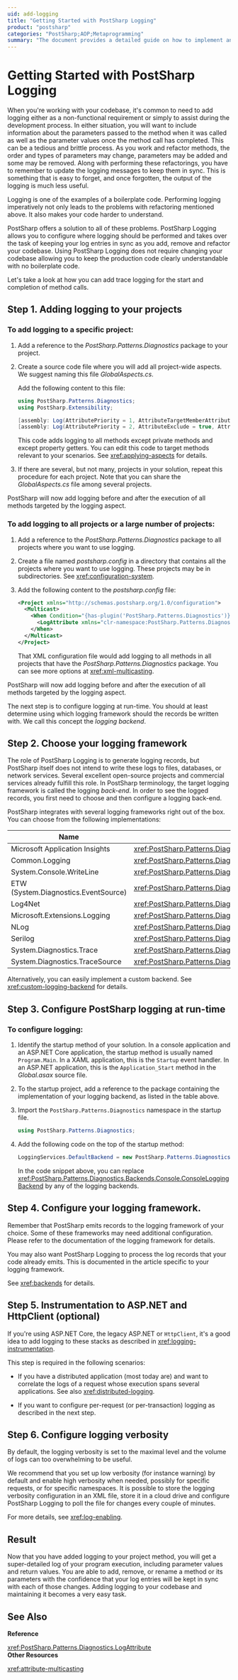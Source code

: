 ```yaml
---
uid: add-logging
title: "Getting Started with PostSharp Logging"
product: "postsharp"
categories: "PostSharp;AOP;Metaprogramming"
summary: "The document provides a detailed guide on how to implement and configure PostSharp Logging in your codebase. It covers steps from adding logging to projects, choosing and configuring a logging framework, to setting logging verbosity."
---
```

# Getting Started with PostSharp Logging

When you're working with your codebase, it's common to need to add logging either as a non-functional requirement or simply to assist during the development process. In either situation, you will want to include information about the parameters passed to the method when it was called as well as the parameter values once the method call has completed. This can be a tedious and brittle process. As you work and refactor methods, the order and types of parameters may change, parameters may be added and some may be removed. Along with performing these refactorings, you have to remember to update the logging messages to keep them in sync. This is something that is easy to forget, and once forgotten, the output of the logging is much less useful.

Logging is one of the examples of a boilerplate code. Performing logging imperatively not only leads to the problems with refactoring mentioned above. It also makes your code harder to understand.

PostSharp offers a solution to all of these problems. PostSharp Logging allows you to configure where logging should be performed and takes over the task of keeping your log entries in sync as you add, remove and refactor your codebase. Using PostSharp Logging does not require changing your codebase allowing you to keep the production code clearly understandable with no boilerplate code.

Let's take a look at how you can add trace logging for the start and completion of method calls.


## Step 1. Adding logging to your projects


### To add logging to a specific project:

1. Add a reference to the *PostSharp.Patterns.Diagnostics* package to your project. 


2. Create a source code file where you will add all project-wide aspects. We suggest naming this file *GlobalAspects.cs*. 

    Add the following content to this file:

    ```csharp
    using PostSharp.Patterns.Diagnostics;
    using PostSharp.Extensibility;
    
    [assembly: Log(AttributePriority = 1, AttributeTargetMemberAttributes = MulticastAttributes.Protected | MulticastAttributes.Internal | MulticastAttributes.Public)]
    [assembly: Log(AttributePriority = 2, AttributeExclude = true, AttributeTargetMembers = "get_*" )]
    ```

    This code adds logging to all methods except private methods and except property getters. You can edit this code to target methods relevant to your scenarios. See <xref:applying-aspects> for details. 


3. If there are several, but not many, projects in your solution, repeat this procedure for each project. Note that you can share the *GlobalAspects.cs* file among several projects. 


PostSharp will now add logging before and after the execution of all methods targeted by the logging aspect.


### To add logging to all projects or a large number of projects:

1. Add a reference to the *PostSharp.Patterns.Diagnostics* package to all projects where you want to use logging. 


2. Create a file named *postsharp.config* in a directory that contains all the projects where you want to use logging. These projects may be in subdirectories. See <xref:configuration-system>. 


3. Add the following content to the *postsharp.config* file: 

    ```xml
    <Project xmlns="http://schemas.postsharp.org/1.0/configuration">
      <Multicast>
        <When Condition="{has-plugin('PostSharp.Patterns.Diagnostics')}">
          <LogAttribute xmlns="clr-namespace:PostSharp.Patterns.Diagnostics;assembly:PostSharp.Patterns.Diagnostics" />
        </When>
      </Multicast>
    </Project>
    ```

    That XML configuration file would add logging to all methods in all projects that have the *PostSharp.Patterns.Diagnostics* package. You can see more options at <xref:xml-multicasting>. 


PostSharp will now add logging before and after the execution of all methods targeted by the logging aspect.

The next step is to configure logging at run-time. You should at least determine using which logging framework should the records be written with. We call this concept the *logging backend*. 


## Step 2. Choose your logging framework

The role of PostSharp Logging is to generate logging records, but PostSharp itself does not intend to write these logs to files, databases, or network services. Several excellent open-source projects and commercial services already fulfill this role. In PostSharp terminology, the target logging framework is called the logging *back-end*. In order to see the logged records, you first need to choose and then configure a logging back-end. 

PostSharp integrates with several logging frameworks right out of the box. You can choose from the following implementations:

| Name | Class | Package |
|------|-------|---------------------------------------------|
| Microsoft Application Insights | <xref:PostSharp.Patterns.Diagnostics.Backends.ApplicationInsights.ApplicationInsightsLoggingBackend> | [PostSharp.Patterns.Diagnostics.ApplicationInsights](https://www.nuget.org/packages/PostSharp.Patterns.Diagnostics.ApplicationInsights/) |
| Common.Logging | <xref:PostSharp.Patterns.Diagnostics.Backends.CommonLogging.CommonLoggingLoggingBackend> | [PostSharp.Patterns.Diagnostics.CommonLogging](https://www.nuget.org/packages/PostSharp.Patterns.Diagnostics.CommonLogging/) |
| System.Console.WriteLine | <xref:PostSharp.Patterns.Diagnostics.Backends.Console.ConsoleLoggingBackend> | [PostSharp.Patterns.Diagnostics](https://www.nuget.org/packages/PostSharp.Patterns.Diagnostics/) |
| ETW (System.Diagnostics.EventSource) | <xref:PostSharp.Patterns.Diagnostics.Backends.EventSource.EventSourceLoggingBackend> | [PostSharp.Patterns.Diagnostics.Tracing](https://www.nuget.org/packages/PostSharp.Patterns.Diagnostics.Tracing/) |
| Log4Net | <xref:PostSharp.Patterns.Diagnostics.Backends.Log4Net.Log4NetLoggingBackend> | [PostSharp.Patterns.Diagnostics.Log4Net](https://www.nuget.org/packages/PostSharp.Patterns.Diagnostics.Log4Net/) |
| Microsoft.Extensions.Logging | <xref:PostSharp.Patterns.Diagnostics.Backends.Microsoft.MicrosoftLoggingBackend> | [PostSharp.Patterns.Diagnostics.Microsoft](https://www.nuget.org/packages/PostSharp.Patterns.Diagnostics.Microsoft/) |
| NLog | <xref:PostSharp.Patterns.Diagnostics.Backends.NLog.NLogLoggingBackend> | [PostSharp.Patterns.Diagnostics.NLog](https://www.nuget.org/packages/PostSharp.Patterns.Diagnostics.NLog/) |
| Serilog | <xref:PostSharp.Patterns.Diagnostics.Backends.Serilog.SerilogLoggingBackend> | [PostSharp.Patterns.Diagnostics.Serilog](https://www.nuget.org/packages/PostSharp.Patterns.Diagnostics.Serilog/) |
| System.Diagnostics.Trace | <xref:PostSharp.Patterns.Diagnostics.Backends.Trace.TraceLoggingBackend> | [PostSharp.Patterns.Diagnostics.Tracing](https://www.nuget.org/packages/PostSharp.Patterns.Diagnostics.Tracing/) |
| System.Diagnostics.TraceSource | <xref:PostSharp.Patterns.Diagnostics.Backends.TraceSource.TraceSourceLoggingBackend> | [PostSharp.Patterns.Diagnostics.Tracing](https://www.nuget.org/packages/PostSharp.Patterns.Diagnostics.Tracing/) |

Alternatively, you can easily implement a custom backend. See <xref:custom-logging-backend> for details. 


## Step 3. Configure PostSharp logging at run-time


### To configure logging:

1. Identify the startup method of your solution. In a console application and an ASP.NET Core application, the startup method is usually named `Program.Main`. In a XAML application, this is the `Startup` event handler. In an ASP.NET application, this is the `Application_Start` method in the *Global.asax* source file. 


2. To the startup project, add a reference to the package containing the implementation of your logging backend, as listed in the table above.


3. Import the `PostSharp.Patterns.Diagnostics` namespace in the startup file. 

    ```csharp
    using PostSharp.Patterns.Diagnostics;
    ```


4. Add the following code on the top of the startup method:

    ```csharp
    LoggingServices.DefaultBackend = new PostSharp.Patterns.Diagnostics.Backends.Console.ConsoleLoggingBackend();
    ```

    In the code snippet above, you can replace <xref:PostSharp.Patterns.Diagnostics.Backends.Console.ConsoleLoggingBackend> by any of the logging backends. 



## Step 4. Configure your logging framework.

Remember that PostSharp emits records to the logging framework of your choice. Some of these frameworks may need additional configuration. Please refer to the documentation of the logging framework for details.

You may also want PostSharp Logging to process the log records that your code already emits. This is documented in the article specific to your logging framework.

See <xref:backends> for details. 


## Step 5. Instrumentation to ASP.NET and HttpClient (optional)

If you're using ASP.NET Core, the legacy ASP.NET or `HttpClient`, it's a good idea to add logging to these stacks as described in <xref:logging-instrumentation>. 

This step is required in the following scenarios:

* If you have a distributed application (most today are) and want to correlate the logs of a request whose execution spans several applications. See also <xref:distributed-logging>. 

* If you want to configure per-request (or per-transaction) logging as described in the next step.


## Step 6. Configure logging verbosity

By default, the logging verbosity is set to the maximal level and the volume of logs can too overwhelming to be useful.

We recommend that you set up low verbosity (for instance warning) by default and enable high verbosity when needed, possibly for specific requests, or for specific namespaces. It is possible to store the logging verbosity configuration in an XML file, store it in a cloud drive and configure PostSharp Logging to poll the file for changes every couple of minutes.

For more details, see <xref:log-enabling>. 


## Result

Now that you have added logging to your project method, you will get a super-detailed log of your program execution, including parameter values and return values. You are able to add, remove, or rename a method or its parameters with the confidence that your log entries will be kept in sync with each of those changes. Adding logging to your codebase and maintaining it becomes a very easy task.

## See Also

**Reference**

<xref:PostSharp.Patterns.Diagnostics.LogAttribute>
<br>**Other Resources**

<xref:attribute-multicasting>
<br>
